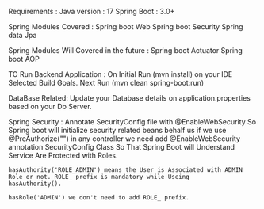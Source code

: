 Requirements :
    Java version : 17
    Spring Boot  : 3.0+

Spring Modules Covered :
    Spring boot Web
    Spring boot Security
    Spring data Jpa

Spring Modules Will Covered in the future :
    Spring boot Actuator
    Spring boot AOP

TO Run Backend Application :
    On Initial Run (mvn install) on your IDE Selected Build Goals.
    Next Run (mvn clean spring-boot:run)

DataBase Related:
    Update your Database details on application.properties based on your Db Server.

Spring Security :
    Annotate SecurityConfig file with @EnableWebSecurity So Spring boot will initialize security related beans behalf us
    if we use @PreAuthorize("") in any controller we need add @EnableWebSecurity annotation SecurityConfig Class So 
    That Spring Boot will Understand Service Are Protected with Roles.
    
    hasAuthority('ROLE_ADMIN') means the User is Associated with ADMIN Role or not. ROLE_ prefix is mandatory while Useing
    hasAuthority().
    
    hasRole('ADMIN') we don't need to add ROLE_ prefix.
    

